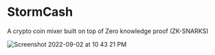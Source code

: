# StormCash
A crypto coin mixer built on top of Zero knowledge proof (ZK-SNARKS)


   ![Screenshot 2022-09-02 at 10 43 21 PM](https://user-images.githubusercontent.com/17654427/188214760-b3285ec3-03a6-49f8-8232-c131890ecc5e.png)
